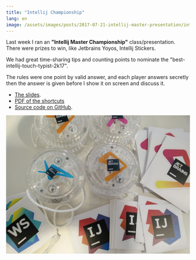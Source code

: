 ```yaml
---
title: "Intellij Championship"
lang: en
image: /assets/images/posts/2017-07-21-intellij-master-presentation/intellij.png
---
```


Last week I ran an **"Intellij Master Championship"** class/presentation. There were prizes to win, like Jetbrains Yoyos, Intellij Stickers.

We had great time-sharing tips and counting points to nominate the "best-intellij-touch-typist-2k17".

The rules were one point by valid answer, and each player answers secretly then the answer is given before I show it on screen and discuss it.

- [The slides](https://www.tomsquest.com/intellij-master-presentation/).
- [PDF of the shortcuts](https://github.com/tomsquest/intellij-master-presentation/blob/master/SHORTCUTS.pdf)
- [Source code on GitHub](https://github.com/tomsquest/intellij-master-presentation).

![intellij swag](/assets/images/posts/2017-07-21-intellij-master-presentation/intellij-master-swag.png)
